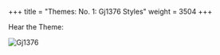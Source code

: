 +++
title = "Themes: No. 1: Gj1376 Styles"
weight = 3504
+++

Hear the Theme:       

![Gj1376](/img/02FenBk5M.jpg)
